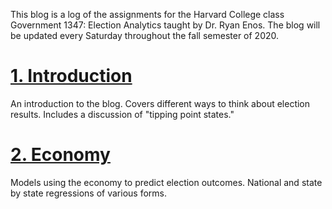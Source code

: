 This blog is a log of the assignments for the Harvard College class Government 1347: Election Analytics taught by Dr. Ryan Enos. The blog will be updated every Saturday throughout the fall semester of 2020. 

# [1. Introduction](Posts/Introduction.html)
An introduction to the blog. Covers different ways to think about election results. Includes a discussion of "tipping point states."

# [2. Economy](Posts/Economy_post.html)
Models using the economy to predict election outcomes. National and state by state regressions of various forms.



